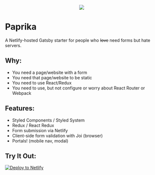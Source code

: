 <p align="center"> <img src="https://user-images.githubusercontent.com/3103241/33089417-63897496-cea5-11e7-8d35-2b5c414944eb.png"/> </p>

# Paprika

A Netlify-hosted Gatsby starter for people who <del>love</del> need forms but hate servers.

## Why:

* You need a page/website with a form
* You need that page/website to be static
* You need to use React/Redux
* You need to use, but not configure or worry about React Router or Webpack

## Features:

*  Styled Components / Styled System 
*  Redux / React Redux
*  Form submission via Netlify
*  Client-side form validation with Joi (browser)
*  Portals! (mobile nav, modal)

## Try It Out:

[![Deploy to Netlify](https://www.netlify.com/img/deploy/button.svg)](https://app.netlify.com/start/deploy?repository=https://github.com/hew/paprika)
